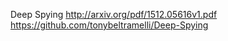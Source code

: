 Deep Spying
http://arxiv.org/pdf/1512.05616v1.pdf
https://github.com/tonybeltramelli/Deep-Spying




